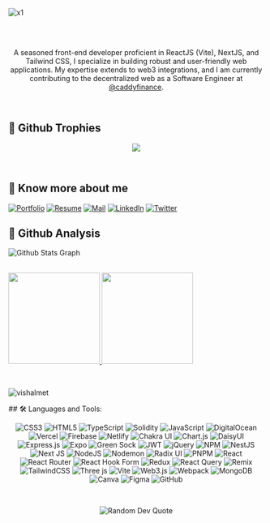 

<!-- hello -->
![x1](https://github.com/user-attachments/assets/11da5071-eeba-44fb-b0c5-6e2c7200e891)


<br/>
<br/>
<p align="center">A seasoned front-end developer proficient in ReactJS (Vite), NextJS, and Tailwind CSS, I specialize in building robust and user-friendly web applications. My expertise extends to web3 integrations, and I am currently contributing to the decentralized web as a Software Engineer at <a href="https://github.com/caddyfinance">@caddyfinance</a>.
</p>

<br/>

## 🔗 Github Trophies
<p align="center">
<img src="https://github-profile-trophy.vercel.app/?username=vishalmet&theme=darkhub">
</p>

<br />

## 🔗 Know more about me 
[![Portfolio](https://img.shields.io/badge/Portfolio-yellow?style=for-the-badge)](https://vishal-portfolio18.vercel.app/)
[![Resume](https://img.shields.io/badge/-Resume-green?style=for-the-badge&logo=google-drive&logoColor=white)](https://drive.google.com/file/d/1UOlwNoEPBZ9-0eOFAzmfsSWqFst1oP6R/view)
[![Mail](https://img.shields.io/badge/-Say%20Hi!-black?style=for-the-badge&logo=gmail)](mailto:dev.vishalaakash@gmail.com)
[![LinkedIn](https://img.shields.io/badge/-LinkedIn-blue?style=for-the-badge&logo=linkedin)](https://www.linkedin.com/in/vishal-aakash/)
[![Twitter](https://img.shields.io/badge/-Twitter-black?style=for-the-badge&logo=twitter&logoColor=white)](https://twitter.com/VishalAakash18)


## 🔗 Github Analysis 
![ Github Stats Graph](https://github-profile-summary-cards.vercel.app/api/cards/profile-details?username=vishalmet&theme=radical&hide_border=true) <br/> <br/> 
<p>
<a href="https://github.com/vishalmet">
  <img height="180em" src="https://github-readme-stats-eight-theta.vercel.app/api?username=vishalmet&show_icons=true&theme=blue-green&include_all_commits=true&count_private=true"/>
  <img height="180em" src="https://github-readme-stats-eight-theta.vercel.app/api/top-langs/?username=vishalmet&layout=compact&langs_count=8&theme=blue-green"/>


</a>
</p>
<br/>
<p><img align="center" src="https://github-readme-streak-stats.herokuapp.com/?user=vishalmet&" alt="vishalmet" /></p>
## 🛠 Languages and Tools:

<p align="center">
  <img src="https://img.shields.io/badge/css3-%231572B6.svg?style=plastic&logo=css3&logoColor=white" alt="CSS3" />
  <img src="https://img.shields.io/badge/html5-%23E34F26.svg?style=plastic&logo=html5&logoColor=white" alt="HTML5" />
  <img src="https://img.shields.io/badge/typescript-%23007ACC.svg?style=plastic&logo=typescript&logoColor=white" alt="TypeScript" />
  <img src="https://img.shields.io/badge/Solidity-%23363636.svg?style=plastic&logo=solidity&logoColor=white" alt="Solidity" />
  <img src="https://img.shields.io/badge/javascript-%23323330.svg?style=plastic&logo=javascript&logoColor=%23F7DF1E" alt="JavaScript" />
  <img src="https://img.shields.io/badge/DigitalOcean-%230167ff.svg?style=plastic&logo=digitalOcean&logoColor=white" alt="DigitalOcean" />
  <img src="https://img.shields.io/badge/vercel-%23000000.svg?style=plastic&logo=vercel&logoColor=white" alt="Vercel" />
  <img src="https://img.shields.io/badge/firebase-%23039BE5.svg?style=plastic&logo=firebase" alt="Firebase" />
  <img src="https://img.shields.io/badge/netlify-%23000000.svg?style=plastic&logo=netlify&logoColor=#00C7B7" alt="Netlify" />
  <img src="https://img.shields.io/badge/chakra-%234ED1C5.svg?style=plastic&logo=chakraui&logoColor=white" alt="Chakra UI" />
  <img src="https://img.shields.io/badge/chart.js-F5788D.svg?style=plastic&logo=chart.js&logoColor=white" alt="Chart.js" />
  <img src="https://img.shields.io/badge/daisyui-5A0EF8?style=plastic&logo=daisyui&logoColor=white" alt="DaisyUI" />
  <img src="https://img.shields.io/badge/express.js-%23404d59.svg?style=plastic&logo=express&logoColor=%2361DAFB" alt="Express.js" />
  <img src="https://img.shields.io/badge/expo-1C1E24?style=plastic&logo=expo&logoColor=#D04A37" alt="Expo" />
  <img src="https://img.shields.io/badge/green%20sock-88CE02?style=plastic&logo=greensock&logoColor=white" alt="Green Sock" />
  <img src="https://img.shields.io/badge/JWT-black?style=plastic&logo=JSON%20web%20tokens" alt="JWT" />
  <img src="https://img.shields.io/badge/jquery-%230769AD.svg?style=plastic&logo=jquery&logoColor=white" alt="jQuery" />
  <img src="https://img.shields.io/badge/NPM-%23CB3837.svg?style=plastic&logo=npm&logoColor=white" alt="NPM" />
  <img src="https://img.shields.io/badge/nestjs-%23E0234E.svg?style=plastic&logo=nestjs&logoColor=white" alt="NestJS" />
  <img src="https://img.shields.io/badge/Next-black?style=plastic&logo=next.js&logoColor=white" alt="Next JS" />
  <img src="https://img.shields.io/badge/node.js-6DA55F?style=plastic&logo=node.js&logoColor=white" alt="NodeJS" />
  <img src="https://img.shields.io/badge/NODEMON-%23323330.svg?style=plastic&logo=nodemon&logoColor=%BBDEAD" alt="Nodemon" />
  <img src="https://img.shields.io/badge/radix%20ui-161618.svg?style=plastic&logo=radix-ui&logoColor=white" alt="Radix UI" />
  <img src="https://img.shields.io/badge/pnpm-%234a4a4a.svg?style=plastic&logo=pnpm&logoColor=f69220" alt="PNPM" />
  <img src="https://img.shields.io/badge/react-%2320232a.svg?style=plastic&logo=react&logoColor=%2361DAFB" alt="React" />
  <img src="https://img.shields.io/badge/React_Router-CA4245?style=plastic&logo=react-router&logoColor=white" alt="React Router" />
  <img src="https://img.shields.io/badge/React%20Hook%20Form-%23EC5990.svg?style=plastic&logo=reacthookform&logoColor=white" alt="React Hook Form" />
  <img src="https://img.shields.io/badge/redux-%23593d88.svg?style=plastic&logo=redux&logoColor=white" alt="Redux" />
  <img src="https://img.shields.io/badge/-React%20Query-FF4154?style=plastic&logo=react%20query&logoColor=white" alt="React Query" />
  <img src="https://img.shields.io/badge/remix-%23000.svg?style=plastic&logo=remix&logoColor=white" alt="Remix" />
  <img src="https://img.shields.io/badge/tailwindcss-%2338B2AC.svg?style=plastic&logo=tailwind-css&logoColor=white" alt="TailwindCSS" />
  <img src="https://img.shields.io/badge/threejs-black?style=plastic&logo=three.js&logoColor=white" alt="Three js" />
  <img src="https://img.shields.io/badge/vite-%23646CFF.svg?style=plastic&logo=vite&logoColor=white" alt="Vite" />
  <img src="https://img.shields.io/badge/web3.js-F16822?style=plastic&logo=web3.js&logoColor=white" alt="Web3.js" />
  <img src="https://img.shields.io/badge/webpack-%238DD6F9.svg?style=plastic&logo=webpack&logoColor=black" alt="Webpack" />
  <img src="https://img.shields.io/badge/MongoDB-%234ea94b.svg?style=plastic&logo=mongodb&logoColor=white" alt="MongoDB" />
  <img src="https://img.shields.io/badge/Canva-%2300C4CC.svg?style=plastic&logo=Canva&logoColor=white" alt="Canva" />
  <img src="https://img.shields.io/badge/figma-%23F24E1E.svg?style=plastic&logo=figma&logoColor=white" alt="Figma" />
  <img src="https://img.shields.io/badge/github-%23121011.svg?style=plastic&logo=github&logoColor=white" alt="GitHub" />
</p>

<br/>

<p align="center">
  <img src="https://quotes-github-readme.vercel.app/api?type=horizontal&theme=radical" alt="Random Dev Quote" />
</p>
